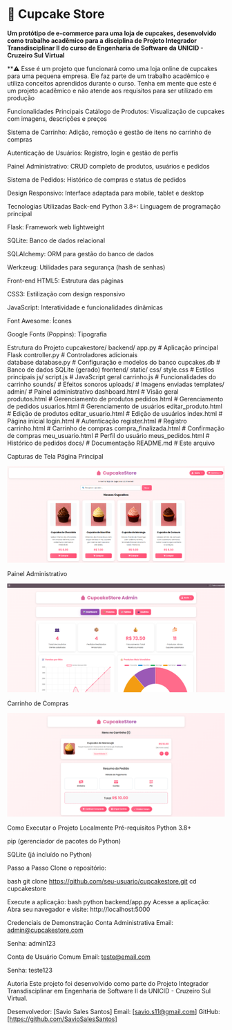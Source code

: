 # **🧁 Cupcake Store**



**Um protótipo de e-commerce para uma loja de cupcakes, desenvolvido como trabalho acadêmico para a disciplina de Projeto Integrador Transdisciplinar II do curso de Engenharia de Software da UNICID - Cruzeiro Sul Virtual**


**⚠️ Esse é um projeto que funcionará como uma loja online de cupcakes para uma pequena empresa. Ele faz parte de um trabalho acadêmico e utiliza conceitos aprendidos durante o curso. Tenha em mente que este é um projeto acadêmico e não atende aos requisitos para ser utilizado em produção

Funcionalidades Principais
Catálogo de Produtos: Visualização de cupcakes com imagens, descrições e preços

Sistema de Carrinho: Adição, remoção e gestão de itens no carrinho de compras

Autenticação de Usuários: Registro, login e gestão de perfis

Painel Administrativo: CRUD completo de produtos, usuários e pedidos

Sistema de Pedidos: Histórico de compras e status de pedidos

Design Responsivo: Interface adaptada para mobile, tablet e desktop

Tecnologias Utilizadas
Back-end
Python 3.8+: Linguagem de programação principal

Flask: Framework web lightweight

SQLite: Banco de dados relacional

SQLAlchemy: ORM para gestão do banco de dados

Werkzeug: Utilidades para segurança (hash de senhas)

Front-end
HTML5: Estrutura das páginas

CSS3: Estilização com design responsivo

JavaScript: Interatividade e funcionalidades dinâmicas

Font Awesome: Ícones

Google Fonts (Poppins): Tipografia


Estrutura do Projeto
cupcakestore/
backend/
app.py                 # Aplicação principal Flask
controller.py          # Controladores adicionais  
database
database.py            # Configuração e modelos do banco
cupcakes.db            # Banco de dados SQLite (gerado)
frontend/
static/
css/
style.css      # Estilos principais
js/
script.js      # JavaScript geral
carrinho.js    # Funcionalidades do carrinho
sounds/            # Efeitos sonoros
uploads/           # Imagens enviadas
templates/
admin/             # Painel administrativo
dashboard.html # Visão geral  
produtos.html # Gerenciamento de produtos 
pedidos.html # Gerenciamento de pedidos
usuarios.html # Gerenciamento de usuários
editar_produto.html # Edição de produtos 
editar_usuario.html # Edição de usuários
index.html         # Página inicial
login.html         # Autenticação
register.html      # Registro
carrinho.html      # Carrinho de compras
compra_finalizada.html # Confirmação de compras
meu_usuario.html   # Perfil do usuário
meus_pedidos.html  # Histórico de pedidos
docs/                      # Documentação
README.md                  # Este arquivo


Capturas de Tela
Página Principal

![alt text](image.png)

Painel Administrativo

![alt text](image-2.png)

Carrinho de Compras

![alt text](image-1.png)

Como Executar o Projeto Localmente
Pré-requisitos
Python 3.8+

pip (gerenciador de pacotes do Python)

SQLite (já incluído no Python)

Passo a Passo
Clone o repositório:

bash
git clone https://github.com/seu-usuario/cupcakestore.git
cd cupcakestore

Execute a aplicação:
bash
python backend/app.py
Acesse a aplicação:
Abra seu navegador e visite: http://localhost:5000

 Credenciais de Demonstração
Conta Administrativa
Email: admin@cupcakestore.com

Senha: admin123

Conta de Usuário Comum
Email: teste@email.com

Senha: teste123


Autoria
Este projeto foi desenvolvido como parte do Projeto Integrador Transdisciplinar em Engenharia de Software II da UNICID - Cruzeiro Sul Virtual.

Desenvolvedor: [Savio Sales Santos]
Email: [savio.s11@gmail.com]
GitHub: [https://github.com/SavioSalesSantos]
